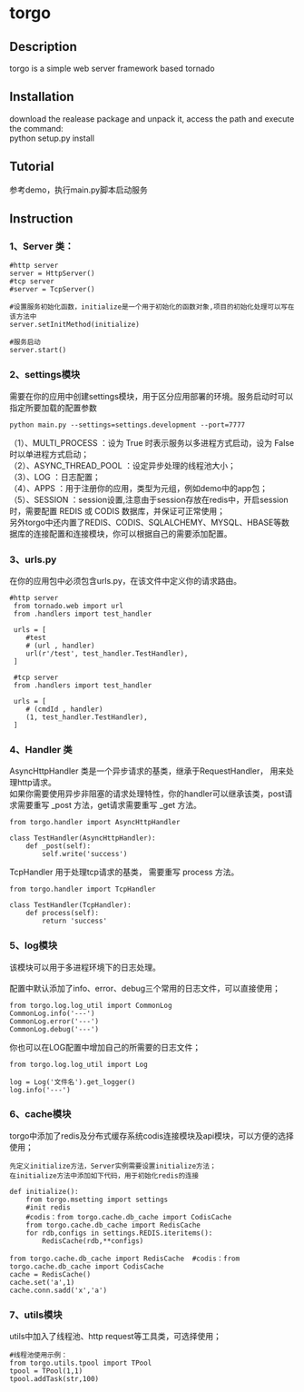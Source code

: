 # torgo

## Description</br>
torgo is a simple web server framework based tornado

## Installation</br>
download the realease package and unpack it, access the path and execute the command:</br>
python setup.py install

## Tutorial</br>
参考demo，执行main.py脚本启动服务
 
## Instruction</br>    
### 1、Server 类：</br>

    #http server
    server = HttpServer()
    #tcp server
    #server = TcpServer()
    
    #设置服务初始化函数，initialize是一个用于初始化的函数对象,项目的初始化处理可以写在该方法中
    server.setInitMethod(initialize) 
    
    #服务启动
    server.start()   

### 2、settings模块</br>
需要在你的应用中创建settings模块，用于区分应用部署的环境。服务启动时可以指定所要加载的配置参数</br>

	python main.py --settings=settings.development --port=7777
	
（1）、MULTI_PROCESS	 ：设为 True 时表示服务以多进程方式启动，设为 False 时以单进程方式启动；</br>
（2）、ASYNC_THREAD_POOL ：设定异步处理的线程池大小；</br>
（3）、LOG ：日志配置；</br>
（4）、APPS ：用于注册你的应用，类型为元组，例如demo中的app包；</br>
（5）、SESSION ：session设置,注意由于session存放在redis中，开启session时，需要配置 REDIS 或 CODIS 数据库，并保证可正常使用；</br>
 另外torgo中还内置了REDIS、CODIS、SQLALCHEMY、MYSQL、HBASE等数据库的连接配置和连接模块，你可以根据自己的需要添加配置。

### 3、urls.py</br>
在你的应用包中必须包含urls.py，在该文件中定义你的请求路由。</br>

    #http server
	 from tornado.web import url
	 from .handlers import test_handler
	
	 urls = [
	    #test 
	    # (url , handler)   
	    url(r'/test', test_handler.TestHandler),
	 ]
	
	 #tcp server
	 from .handlers import test_handler
	
	 urls = [
	    # (cmdId , handler)    
	    (1, test_handler.TestHandler),       
	 ]	

### 4、Handler 类</br>
AsyncHttpHandler 类是一个异步请求的基类，继承于RequestHandler， 用来处理http请求。</br>
如果你需要使用异步非阻塞的请求处理特性，你的handler可以继承该类，post请求需要重写 _post 方法，get请求需要重写 _get 方法。</br>

	from torgo.handler import AsyncHttpHandler
	
	class TestHandler(AsyncHttpHandler):  
	    def _post(self):
	    	self.write('success')
	    	
TcpHandler 用于处理tcp请求的基类， 需要重写 process 方法。</br>	 
 
	from torgo.handler import TcpHandler
	
	class TestHandler(TcpHandler):  
	    def process(self):
	    	return 'success' 	
	    	
### 5、log模块</br>
该模块可以用于多进程环境下的日志处理。</br>	    	
配置中默认添加了info、error、debug三个常用的日志文件，可以直接使用；</br>

	from torgo.log.log_util import CommonLog
	CommonLog.info('---')
	CommonLog.error('---')
	CommonLog.debug('---')
	
你也可以在LOG配置中增加自己的所需要的日志文件；</br>

	from torgo.log.log_util import Log
	
    log = Log('文件名').get_logger()
    log.info('---')	

### 6、cache模块</br>
torgo中添加了redis及分布式缓存系统codis连接模块及api模块，可以方便的选择使用；</br>

	先定义initialize方法，Server实例需要设置initialize方法；
	在initialize方法中添加如下代码，用于初始化redis的连接
	
	def initialize():
		from torgo.msetting import settings
	    #init redis
	    #codis：from torgo.cache.db_cache import CodisCache 
	    from torgo.cache.db_cache import RedisCache
	    for rdb,configs in settings.REDIS.iteritems():
	        RedisCache(rdb,**configs)   
	        
	from torgo.cache.db_cache import RedisCache  #codis：from torgo.cache.db_cache import CodisCache   
	cache = RedisCache()
	cache.set('a',1) 
	cache.conn.sadd('x','a')

### 7、utils模块</br>
utils中加入了线程池、http request等工具类，可选择使用；</br>	

    #线程池使用示例：
	from torgo.utils.tpool import TPool 
    tpool = TPool(1,1)  
    tpool.addTask(str,100)
   



